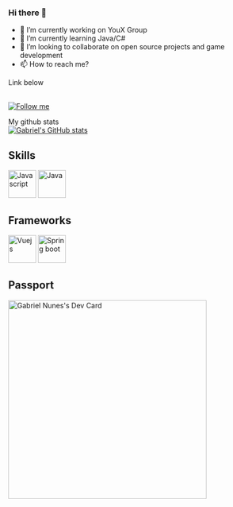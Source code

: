 ### Hi there 👋

<!--
**GabrielNunes12/GabrielNunes12** is a ✨ _special_ ✨ repository because its `README.md` (this file) appears on your GitHub profile.

-->
- 🔭 I’m currently working on YouX Group
- 🌱 I’m currently learning Java/C#
- 👯 I’m looking to collaborate on open source projects and game development
- 📫 How to reach me? 

Link below
<html>
<br/>
<a href="https://twitter.com/obilhas">
 <img alt="Follow me" src="https://img.shields.io/twitter/url?color=Yellow&label=Follow%20me&style=social&url=https%3A%2F%2Ftwitter.com%2FItsan0therguy"/>
</a>

My github stats
<br>
[![Gabriel's GitHub stats](https://github-readme-stats.vercel.app/api?username=GabrielNunes12&show_icons=true&theme=radical)](https://github.com/GabrielNunes12/github-readme-status)

## Skills
<img src="https://seeklogo.com/images/N/nodejs-logo-FBE122E377-seeklogo.com.png" alt="Javascript" width="56px"></img>
<img src="https://cdn3.iconfinder.com/data/icons/logos-and-brands-adobe/512/181_Java-512.png" alt="Java" width="56px"></img>

## Frameworks
<img src="https://br.vuejs.org//images/logo.png" alt="Vuejs" width="56px"></img>
<img src="https://rdtschools.com/wp-content/uploads/2017/05/spring-boot-logo-1.png" alt="Spring boot" width="56px"></img>


## Passport
<a href="https://app.daily.dev/EoBilas"><img src="https://api.daily.dev/devcards/514731f35f6141cca16ee1a590b3dd0b.png?r=x2g" width="400" alt="Gabriel Nunes's Dev Card"/></a>
